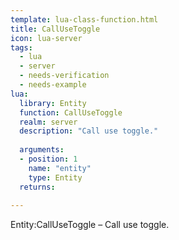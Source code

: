 ```yaml
---
template: lua-class-function.html
title: CallUseToggle
icon: lua-server
tags:
  - lua
  - server
  - needs-verification
  - needs-example
lua:
  library: Entity
  function: CallUseToggle
  realm: server
  description: "Call use toggle."
  
  arguments:
  - position: 1
    name: "entity"
    type: Entity
  returns:
    
---
```


<div class="lua__search__keywords">
Entity:CallUseToggle &#x2013; Call use toggle.
</div>
